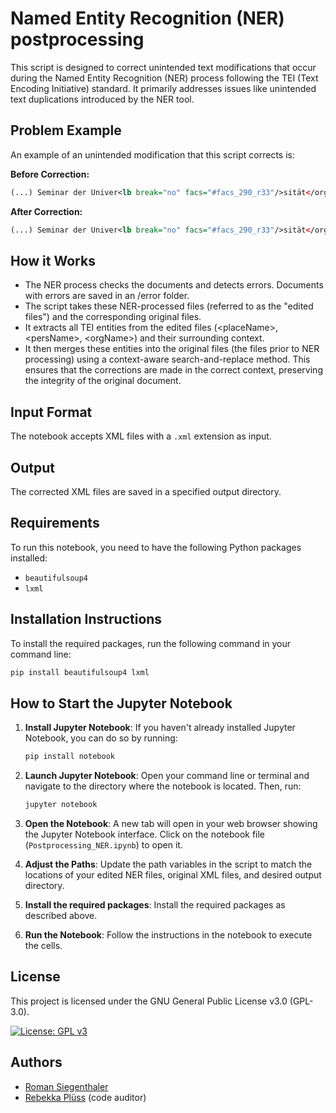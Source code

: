 # Named Entity Recognition (NER) postprocessing

This script is designed to correct unintended text modifications that occur during the Named Entity Recognition (NER) process following the TEI (Text Encoding Initiative) standard. It primarily addresses issues like unintended text duplications introduced by the NER tool.

## Problem Example

An example of an unintended modification that this script corrects is:

**Before Correction:**
```xml
(...) Seminar der Univer<lb break="no" facs="#facs_290_r33"/>sität</orgName>sität</cell>
```

**After Correction:**
```xml
(...) Seminar der Univer<lb break="no" facs="#facs_290_r33"/>sität</orgName></cell>
```

## How it Works
- The NER process checks the documents and detects errors. Documents with errors are saved in an /error folder. 
- The script takes these NER-processed files (referred to as the "edited files") and the corresponding original files.
- It extracts all TEI entities from the edited files (\<placeName>, \<persName>, \<orgName>) and their surrounding context.
- It then merges these entities into the original files (the files prior to NER processing) using a context-aware search-and-replace method. This ensures that the corrections are made in the correct context, preserving the integrity of the original document.

## Input Format

The notebook accepts XML files with a `.xml` extension as input.

## Output

The corrected XML files are saved in a specified output directory.

## Requirements

To run this notebook, you need to have the following Python packages installed:

- `beautifulsoup4`
- `lxml`

## Installation Instructions

To install the required packages, run the following command in your command line:

```bash
pip install beautifulsoup4 lxml
```

## How to Start the Jupyter Notebook

1. **Install Jupyter Notebook**: If you haven't already installed Jupyter Notebook, you can do so by running:
   ```bash
   pip install notebook
   ```

2. **Launch Jupyter Notebook**: Open your command line or terminal and navigate to the directory where the notebook is located. Then, run:
   ```bash
   jupyter notebook
   ```

3. **Open the Notebook**: A new tab will open in your web browser showing the Jupyter Notebook interface. Click on the notebook file (`Postprocessing_NER.ipynb`) to open it.

4. **Adjust the Paths**: Update the path variables in the script to match the locations of your edited NER files, original XML files, and desired output directory.

5. **Install the required packages**: Install the required packages as described above.

6. **Run the Notebook**: Follow the instructions in the notebook to execute the cells.

## License
This project is licensed under the GNU General Public License v3.0 (GPL-3.0).

[![License: GPL v3](https://img.shields.io/badge/License-GPLv3-blue.svg)](https://www.gnu.org/licenses/gpl-3.0)

## Authors
- [Roman Siegenthaler](https://github.com/sigiro)
- [Rebekka Plüss](https://github.com/rebplu) (code auditor)
